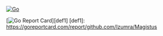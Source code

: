[![Go](https://github.com/Izumra/Magistus/actions/workflows/go.yml/badge.svg)][def]

[def]: https://github.com/Izumra/Magistus/actions/workflows/go.yml

[![Go Report Card](https://goreportcard.com/badge/github.com/Izumra/Magistus)][def1]
[def1]: https://goreportcard.com/report/github.com/Izumra/Magistus